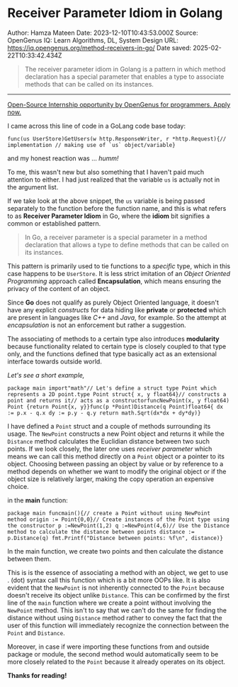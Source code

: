 # Receiver Parameter Idiom in Golang

Author: Hamza Mateen
Date: 2023-12-10T10:43:53.000Z
Source: OpenGenus IQ: Learn Algorithms, DL, System Design
URL: https://iq.opengenus.org/method-receivers-in-go/
Date saved: 2025-02-22T10:33:42.434Z

> The receiver parameter idiom in Golang is a pattern in which method declaration has a special parameter that enables a type to associate methods that can be called on its instances.

---

[](https://amzn.to/3EgiXLM)

[Open-Source Internship opportunity by OpenGenus for programmers. Apply now.](http://internship.opengenus.org/)

I came across this line of code in a GoLang code base today:

```
func(us UserStore)GetUsers(w http.ResponseWriter, r *http.Request){// implementation // making use of `us` object/variable}
```

and my honest reaction was ... _humm!_

To me, this wasn't new but also something that I haven't paid much attention to either. I had just realized that the variable `us` is actually not in the argument list.

If we take look at the above snippet, the `us` variable is being passed separately to the function before the function name, and this is what refers to as **Receiver Parameter Idiom** in Go, where the **idiom** bit signifies a common or established pattern.

> In Go, a receiver parameter is a special parameter in a method declaration that allows a type to define methods that can be called on its instances.

This pattern is primarily used to tie functions to a _specific_ type, which in this case happens to be `UserStore`. It is less strict imitation of an _Object Oriented Programming_ approach called **Encapsulation**, which means ensuring the privacy of the content of an object.

Since **Go** does not qualify as purely Object Oriented language, it doesn't have any explicit _constructs_ for data hiding like **private** or **protected** which are present in languages like _C++_ and _Java_, for example. So the attempt at _encapsulation_ is not an enforcement but rather a suggestion.

The associating of methods to a certain type also introduces **modularity** because functionality related to certain type is closely coupled to that type only, and the functions defined that type basically act as an extensional interface towards outside world.

_Let's see a short example,_

```
package main import"math"// Let's define a struct type Point which represents a 2D point.type Point struct{ x, y float64}// constructs a point and returns it// acts as a constructorfuncNewPoint(x, y float64) Point {return Point{x, y}}func(p *Point)Distance(q Point)float64{ dx := p.x - q.x dy := p.y - q.y return math.Sqrt(dx*dx + dy*dy)}
```

I have defined a `Point` struct and a couple of methods surrounding its usage. The `NewPoint` constructs a new Point object and returns it while the `Distance` method calculates the Euclidian distance between two such points. If we look closely, the later one uses _receiver parameter_ which means we can call this method directly on a `Point` object or a pointer to its object. Choosing between passing an object by value or by reference to a method depends on whether we want to modify the original object or if the object size is relatively larger, making the copy operation an expensive choice.

in the **main** function:

```
package main funcmain(){// create a Point without using NewPoint method origin := Point{0,0}// Create instances of the Point type using the constructor p :=NewPoint(1,2) q :=NewPoint(4,6)// Use the Distance method to calculate the distance between points distance := p.Distance(q) fmt.Printf("Distance between points: %f\n", distance)}
```

In the main function, we create two points and then calculate the distance between them.

This is is the essence of associating a method with an object, we get to use . (dot) syntax call this function which is a bit more OOPs like. It is also evident that the `NewPoint` is not inherently connected to the `Point` because doesn't receive its object unlike `Distance`. This can be confirmed by the first line of the `main` function where we create a point without involving the `NewPoint` method. This isn't to say that we can't do the same for finding the distance without using `Distance` method rather to convey the fact that the user of this function will immediately recognize the connection between the `Point` and `Distance`.

Moreover, in case if were importing these functions from and outside package or module, the second method would automatically seem to be more closely related to the `Point` because it already operates on its object.

**Thanks for reading!**